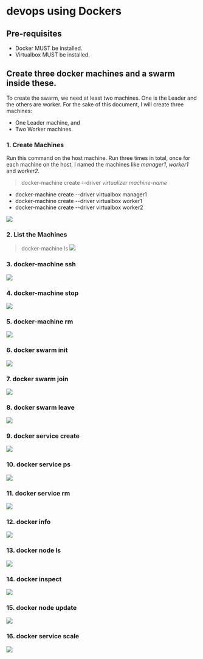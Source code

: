 # devops using Dockers

## Pre-requisites
 * Docker MUST be installed.
 * Virtualbox MUST be installed.

## Create three docker machines and a swarm inside these.

 To create the swarm, we need at least two machines. One is the Leader and the others are worker.
 For the sake of this document, I will create three machines:
 * One Leader machine, and
 * Two Worker machines.

### 1. Create Machines
 Run this command on the host machine. Run three times in total, once for each machine on the host.
 I named the machines like _manager1_, _worker1_ and _worker2_.
 > docker-machine create --driver _virtualizer_ _machine-name_

 * docker-machine create --driver virtualbox manager1
 * docker-machine create --driver virtualbox worker1
 * docker-machine create --driver virtualbox worker2

 ![](https://github.com/umair3/devops/blob/master/docker-machine%20create%20--driver%20%3Cvitualization-software%3E%20%3Cmachine-name%3E.png?raw=true)

### 2. List the Machines
 > docker-machine ls
 ![](https://github.com/umair3/devops/blob/master/docker-machine%20ls.png?raw=true)

### 3. docker-machine ssh
 ![](https://github.com/umair3/devops/blob/master/docker-machine%20ssh%20%3Cmachine-name%3E.png?raw=true)
### 4. docker-machine stop
 ![](https://github.com/umair3/devops/blob/master/docker-machine%20stop%20%3Cmachine-name%3E.png?raw=true)
### 5. docker-machine rm
 ![](https://github.com/umair3/devops/blob/master/docker-machine%20rm%20%3Cmachine-name%3E.png?raw=true)

### 6. docker swarm init
 ![](https://github.com/umair3/devops/blob/master/docker%20swarm%20init%20--advertise-addr%20%3Cmachine-ip%3E.png?raw=true)
### 7. docker swarm join
 ![](https://github.com/umair3/devops/blob/master/docker%20swarm%20join%20--token%20%3Ctoken%3E%20%3Cip:port%3E.png?raw=true)
### 8. docker swarm leave
 ![](https://github.com/umair3/devops/blob/master/docker%20swarm%20leave.png?raw=true)

### 9. docker service create
 ![](https://github.com/umair3/devops/blob/master/docker%20service%20create%20--replicas%20%3Cint%3E%20-p%20%3Cport:port%3E%20--name%20%3Cservice-name%3E%20image.png?raw=true)
### 10. docker service ps
 ![](https://github.com/umair3/devops/blob/master/docker%20service%20ps%20%3Cservice-name%3E.png?raw=true)
### 11. docker service rm
 ![](https://github.com/umair3/devops/blob/master/docker%20service%20rm%20%3Cservice-name%3E.png?raw=true)

### 12. docker info
 ![](https://raw.githubusercontent.com/umair3/devops/master/docker%20info.png)
### 13. docker node ls
 ![](https://github.com/umair3/devops/blob/master/docker%20node%20ls%20(all%20nodes%20created).png?raw=true)
### 14. docker inspect
 ![](https://raw.githubusercontent.com/umair3/devops/master/docker%20node%20inspect%20%3Cnode-name%3E.png)

### 15. docker node update
 ![](https://github.com/umair3/devops/blob/master/docker%20node%20update%20--image%20%3Cimage:version%3E%20%3Cservice-name%3E.png?raw=true)

### 16. docker service scale
 ![](https://github.com/umair3/devops/blob/master/docker%20service%20scale%20%3Cservice-name=int%3E.png?raw=true)